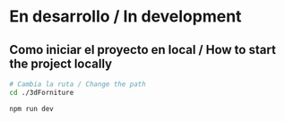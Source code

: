 # En desarrollo / In development

## Como iniciar el proyecto en local / How to start the project locally

``` bash
# Cambia la ruta / Change the path
cd ./3dForniture

npm run dev
```